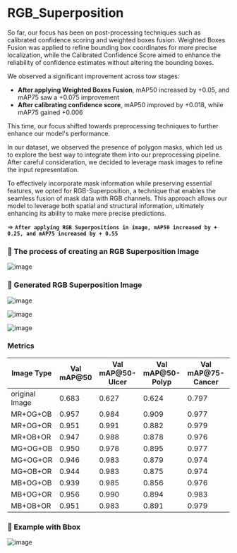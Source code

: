 # RGB_Superposition

So far, our focus has been on post-processing techniques such as calibrated confidence scoring and weighted boxes fusion. Weighted Boxes Fusion was applied to refine bounding box coordinates for more precise localization, while the Calibrated Confidence Score aimed to enhance the reliability of confidence estimates without altering the bounding boxes.

We observed a significant improvement across tow stages:

- **After applying Weighted Boxes Fusion**, mAP50 increased by +0.05, and mAP75 saw a +0.075 improvement
- **After calibrating confidence score**, mAP50 improved by +0.018, while mAP75 gained +0.006

This time, our focus shifted towards preprocessing techniques to further enhance our model's performance.

In our dataset, we observed the presence of polygon masks, which led us to explore the best way to integrate them into our preprocessing pipeline. After careful consideration, we decided to leverage mask images to refine the input representation.

To effectively incorporate mask information while preserving essential features, we opted for RGB-Superposition, a technique that enables the seamless fusion of mask data with RGB channels. This approach allows our model to leverage both spatial and structural information, ultimately enhancing its ability to make more precise predictions.

=> **`After applying RGB Superpositions in image, mAP50 increased by + 0.25, and mAP75 increased by + 0.55`**

### 📌 The process of creating an RGB Superposition Image

![image](https://github.com/user-attachments/assets/c0c00493-dc86-4a29-a837-285e7dc15e47)


### 📌 Generated RGB Superposition Image

![image](https://github.com/user-attachments/assets/17c0045c-d135-4de5-8d58-95f87bdb80e7)

![image](https://github.com/user-attachments/assets/c8a3d957-cc8a-462e-a77e-d391f27b333c)

![image](https://github.com/user-attachments/assets/5e49b63a-1edb-468b-b746-820dae0f2d86)


### Metrics 

|  Image Type |   Val mAP@50 | Val mAP@50-Ulcer | Val mAP@50-Polyp |Val mAP@75-Cancer | Val mAP@75 | Val mAP@75-Ulcer | Val mAP@75-Polyp | Val mAP@75-Cancer  |
|--------|-----------|--------------|--------------|--------------|--------|--------------|--------------|----------------|
|   original Image    |    0.683 | 0.627 | 0.624 | 0.797 | 0.334 | 0.260 | 0.295 | 0.447     |
|   MR+OG+OB   |     0.957 | 0.984 | 0.909 | 0.977 | 0.905 | 0.984 | 0.764 | 0.968   |
|   MR+OG+OR    |     0.951 | 0.991 | 0.882 | 0.979 | 0.895 | 0.991 | 0.724 | 0.970     |
|   MR+OB+OR    |     0.947 | 0.988 | 0.878 | 0.976 | 0.886 | 0.988 | 0.713 | 0.956   |
|   MG+OG+OB    |     0.950 | 0.978 | 0.895 | 0.977 | 0.894 | 0.978 | 0.734 | 0.971     |
|   MG+OG+OR    |     0.946 | 0.983 | 0.879 | 0.974 | 0.883 | 0.983 | 0.716 | 0.950    | 
|   MG+OB+OR    |     0.944 | 0.983 | 0.875 | 0.974 | 0.883 | 0.983 | 0.708 | 0.959    | 
|   MB+OG+OB    |     0.939 | 0.985 | 0.856 | 0.976 | 0.886 | 0.985 | 0.704 | 0.969    | 
|   MB+OG+OR    |     0.956 | 0.990 | 0.894 | 0.983 | 0.897 | 0.990 | 0.727 | 0.972    | 
|   MB+OB+OR    |     0.951 | 0.983 | 0.891 | 0.979 | 0.890 | 0.983 | 0.726 | 0.963    | 


### 📌 Example with Bbox

![image](https://github.com/user-attachments/assets/7e936296-cf26-4c0f-b8b4-547db0925b0e)
